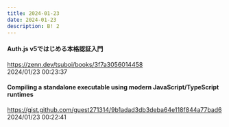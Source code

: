 ```yaml
---
title: 2024-01-23
date: 2024-01-23
description: B! 2
---
```


#### Auth.js v5ではじめる本格認証入門
https://zenn.dev/tsuboi/books/3f7a3056014458<br>
2024/01/23 00:23:37<br>


#### Compiling a standalone executable using modern JavaScript/TypeScript runtimes
https://gist.github.com/guest271314/9b1adad3db3deba64e118f844a77bad6<br>
2024/01/23 00:22:41<br>


